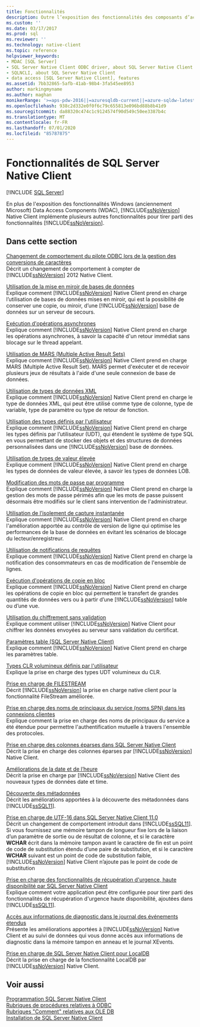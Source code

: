 ```yaml
---
title: Fonctionnalités
description: Outre l’exposition des fonctionnalités des composants d’accès aux données Windows, SQL Server Native Client implémente d’autres fonctionnalités pour exposer des fonctionnalités SQL Server.
ms.custom: ''
ms.date: 03/17/2017
ms.prod: sql
ms.reviewer: ''
ms.technology: native-client
ms.topic: reference
helpviewer_keywords:
- MDAC [SQL Server]
- SQL Server Native Client ODBC driver, about SQL Server Native Client ODBC driver
- SQLNCLI, about SQL Server Native Client
- data access [SQL Server Native Client], features
ms.assetid: 7bb32865-5afb-41ab-98b4-3fa545ee8953
author: markingmyname
ms.author: maghan
monikerRange: '>=aps-pdw-2016||=azuresqldb-current||=azure-sqldw-latest||>=sql-server-2016||=sqlallproducts-allversions||>=sql-server-linux-2017||=azuresqldb-mi-current'
ms.openlocfilehash: 938c2d332e0f0f6c79c655813e096bd88b8b41d9
ms.sourcegitcommit: da88320c474c1c9124574f90d549c50ee3387b4c
ms.translationtype: MT
ms.contentlocale: fr-FR
ms.lasthandoff: 07/01/2020
ms.locfileid: "85787875"
---
```

# <a name="sql-server-native-client-features"></a>Fonctionnalités de SQL Server Native Client
[!INCLUDE [SQL Server](../../../includes/applies-to-version/sql-asdb-asdbmi-asdw-pdw.md)]

  En plus de l'exposition des fonctionnalités Windows (anciennement Microsoft) Data Access Components (WDAC), [!INCLUDE[ssNoVersion](../../../includes/ssnoversion-md.md)] Native Client implémente plusieurs autres fonctionnalités pour tirer parti des fonctionnalités [!INCLUDE[ssNoVersion](../../../includes/ssnoversion-md.md)].  
  
## <a name="in-this-section"></a>Dans cette section  
 [Changement de comportement du pilote ODBC lors de la gestion des conversions de caractères](../../../relational-databases/native-client/features/odbc-driver-behavior-change-when-handling-character-conversions.md)  
 Décrit un changement de comportement à compter de [!INCLUDE[ssNoVersion](../../../includes/ssnoversion-md.md)] 2012 Native Client.  
  
 [Utilisation de la mise en miroir de bases de données](../../../relational-databases/native-client/features/using-database-mirroring.md)  
 Explique comment [!INCLUDE[ssNoVersion](../../../includes/ssnoversion-md.md)] Native Client prend en charge l’utilisation de bases de données mises en miroir, qui est la possibilité de conserver une copie, ou miroir, d’une [!INCLUDE[ssNoVersion](../../../includes/ssnoversion-md.md)] base de données sur un serveur de secours.  
  
 [Exécution d'opérations asynchrones](../../../relational-databases/native-client/features/performing-asynchronous-operations.md)  
 Explique comment [!INCLUDE[ssNoVersion](../../../includes/ssnoversion-md.md)] Native Client prend en charge les opérations asynchrones, à savoir la capacité d'un retour immédiat sans blocage sur le thread appelant.  
  
 [Utilisation de MARS &#40;Multiple Active Result Sets&#41;](../../../relational-databases/native-client/features/using-multiple-active-result-sets-mars.md)  
 Explique comment [!INCLUDE[ssNoVersion](../../../includes/ssnoversion-md.md)] Native Client prend en charge MARS (Multiple Active Result Set). MARS permet d'exécuter et de recevoir plusieurs jeux de résultats à l'aide d'une seule connexion de base de données.  
  
 [Utilisation de types de données XML](../../../relational-databases/native-client/features/using-xml-data-types.md)  
 Explique comment [!INCLUDE[ssNoVersion](../../../includes/ssnoversion-md.md)] Native Client prend en charge le type de données XML, qui peut être utilisé comme type de colonne, type de variable, type de paramètre ou type de retour de fonction.  
  
 [Utilisation des types définis par l'utilisateur](../../../relational-databases/native-client/features/using-user-defined-types.md)  
 Explique comment [!INCLUDE[ssNoVersion](../../../includes/ssnoversion-md.md)] Native Client prend en charge les types définis par l’utilisateur (UDT), qui étendent le système de type SQL en vous permettant de stocker des objets et des structures de données personnalisées dans une [!INCLUDE[ssNoVersion](../../../includes/ssnoversion-md.md)] base de données.  
  
 [Utilisation de types de valeur élevée](../../../relational-databases/native-client/features/using-large-value-types.md)  
 Explique comment [!INCLUDE[ssNoVersion](../../../includes/ssnoversion-md.md)] Native Client prend en charge les types de données de valeur élevée, à savoir les types de données LOB.  
  
 [Modification des mots de passe par programme](../../../relational-databases/native-client/features/changing-passwords-programmatically.md)  
 Explique comment [!INCLUDE[ssNoVersion](../../../includes/ssnoversion-md.md)] Native Client prend en charge la gestion des mots de passe périmés afin que les mots de passe puissent désormais être modifiés sur le client sans intervention de l'administrateur.  
  
 [Utilisation de l’isolement de capture instantanée](../../../relational-databases/native-client/features/working-with-snapshot-isolation.md)  
 Explique comment [!INCLUDE[ssNoVersion](../../../includes/ssnoversion-md.md)] Native Client prend en charge l'amélioration apportée au contrôle de version de ligne qui optimise les performances de la base de données en évitant les scénarios de blocage du lecteur/enregistreur.  
  
 [Utilisation de notifications de requêtes](../../../relational-databases/native-client/features/working-with-query-notifications.md)  
 Explique comment [!INCLUDE[ssNoVersion](../../../includes/ssnoversion-md.md)] Native Client prend en charge la notification des consommateurs en cas de modification de l'ensemble de lignes.  
  
 [Exécution d'opérations de copie en bloc](../../../relational-databases/native-client/features/performing-bulk-copy-operations.md)  
 Explique comment [!INCLUDE[ssNoVersion](../../../includes/ssnoversion-md.md)] Native Client prend en charge les opérations de copie en bloc qui permettent le transfert de grandes quantités de données vers ou à partir d’une [!INCLUDE[ssNoVersion](../../../includes/ssnoversion-md.md)] table ou d’une vue.  
  
 [Utilisation du chiffrement sans validation](../../../relational-databases/native-client/features/using-encryption-without-validation.md)  
 Explique comment utiliser [!INCLUDE[ssNoVersion](../../../includes/ssnoversion-md.md)] Native Client pour chiffrer les données envoyées au serveur sans validation du certificat.  
  
 [Paramètres table &#40;SQL Server Native Client&#41;](../../../relational-databases/native-client/features/table-valued-parameters-sql-server-native-client.md)  
 Explique comment [!INCLUDE[ssNoVersion](../../../includes/ssnoversion-md.md)] Native Client prend en charge les paramètres table.  
  
 [Types CLR volumineux définis par l'utilisateur](../../../relational-databases/native-client/features/large-clr-user-defined-types.md)  
 Explique la prise en charge des types UDT volumineux du CLR.  
  
 [Prise en charge de FILESTREAM](../../../relational-databases/native-client/features/filestream-support.md)  
 Décrit [!INCLUDE[ssNoVersion](../../../includes/ssnoversion-md.md)] la prise en charge native client pour la fonctionnalité FileStream améliorée.  
  
 [Prise en charge des noms de principaux du service &#40;noms SPN&#41; dans les connexions clientes](../../../relational-databases/native-client/features/service-principal-name-spn-support-in-client-connections.md)  
 Explique comment la prise en charge des noms de principaux du service a été étendue pour permettre l'authentification mutuelle à travers l'ensemble des protocoles.  
  
 [Prise en charge des colonnes éparses dans SQL Server Native Client](../../../relational-databases/native-client/features/sparse-columns-support-in-sql-server-native-client.md)  
 Décrit la prise en charge des colonnes éparses par [!INCLUDE[ssNoVersion](../../../includes/ssnoversion-md.md)] Native Client.  
  
 [Améliorations de la date et de l’heure](../../../relational-databases/native-client/features/date-and-time-improvements.md)  
 Décrit la prise en charge par [!INCLUDE[ssNoVersion](../../../includes/ssnoversion-md.md)] Native Client des nouveaux types de données date et time.  
  
 [Découverte des métadonnées](../../../relational-databases/native-client/features/metadata-discovery.md)  
 Décrit les améliorations apportées à la découverte des métadonnées dans [!INCLUDE[ssSQL11](../../../includes/sssql11-md.md)].  
  
 [Prise en charge de UTF-16 dans SQL Server Native Client 11.0](../../../relational-databases/native-client/features/utf-16-support-in-sql-server-native-client-11-0.md)  
 Décrit un changement de comportement introduit dans [!INCLUDE[ssSQL11](../../../includes/sssql11-md.md)]. Si vous fournissez une mémoire tampon de longueur fixe lors de la liaison d’un paramètre de sortie ou de résultat de colonne, et si le caractère **WCHAR** écrit dans la mémoire tampon avant le caractère de fin est un point de code de substitution étendu d’une paire de substitution, et si le caractère **WCHAR** suivant est un point de code de substitution faible, [!INCLUDE[ssNoVersion](../../../includes/ssnoversion-md.md)] Native Client n’ajoute pas le point de code de substitution  
  
 [Prise en charge des fonctionnalités de récupération d'urgence, haute disponibilité par SQL Server Native Client](../../../relational-databases/native-client/features/sql-server-native-client-support-for-high-availability-disaster-recovery.md)  
 Explique comment votre application peut être configurée pour tirer parti des fonctionnalités de récupération d'urgence haute disponibilité, ajoutées dans [!INCLUDE[ssSQL11](../../../includes/sssql11-md.md)].  
  
 [Accès aux informations de diagnostic dans le journal des événements étendus](../../../relational-databases/native-client/features/accessing-diagnostic-information-in-the-extended-events-log.md)  
 Présente les améliorations apportées à [!INCLUDE[ssNoVersion](../../../includes/ssnoversion-md.md)] Native Client et au suivi de données qui vous donne accès aux informations de diagnostic dans la mémoire tampon en anneau et le journal XEvents.  
  
 [Prise en charge de SQL Server Native Client pour LocalDB](../../../relational-databases/native-client/features/sql-server-native-client-support-for-localdb.md)  
 Décrit la prise en charge de la fonctionnalité LocalDB par [!INCLUDE[ssNoVersion](../../../includes/ssnoversion-md.md)] Native Client.  
  
## <a name="see-also"></a>Voir aussi  
 [Programmation SQL Server Native Client](../../../relational-databases/native-client/sql-server-native-client-programming.md)   
 [Rubriques de procédures relatives à ODBC](../../../relational-databases/native-client-odbc-how-to/odbc-how-to-topics.md)   
 [Rubriques "Comment" relatives aux OLE DB](../../../relational-databases/native-client-ole-db-how-to/ole-db-how-to-topics.md)   
 [Installation de SQL Server Native Client](../../../relational-databases/native-client/applications/installing-sql-server-native-client.md)  
  
  
